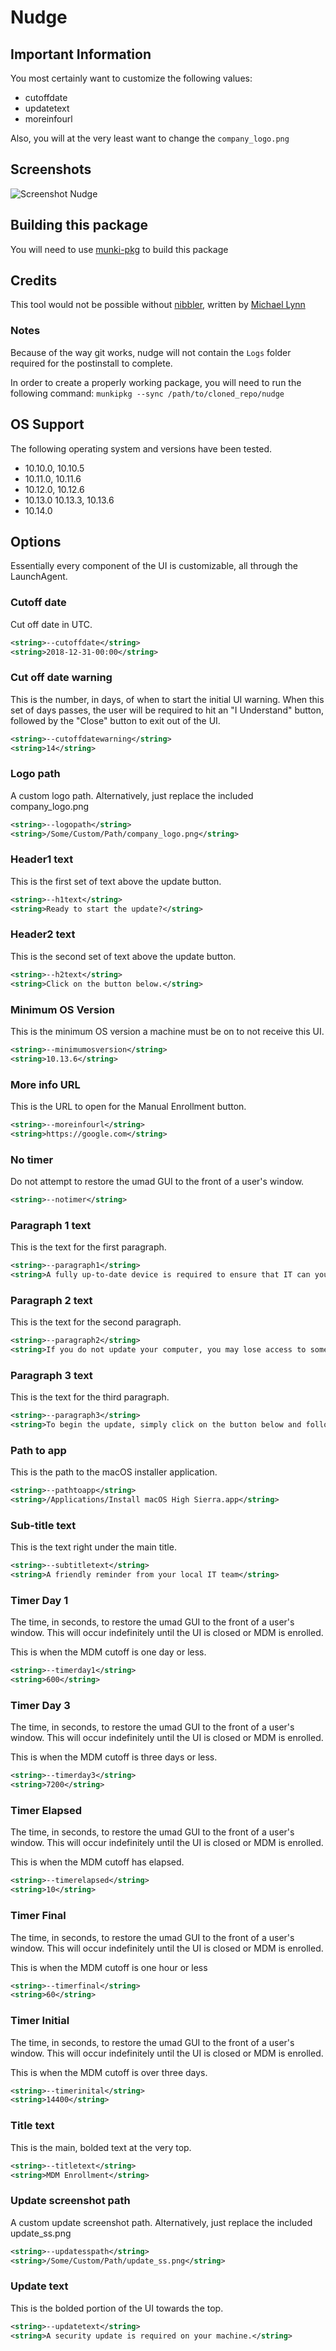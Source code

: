 # Nudge

## Important Information
You most certainly want to customize the following values:

- cutoffdate
- updatetext
- moreinfourl

Also, you will at the very least want to change the `company_logo.png`

## Screenshots
![Screenshot Nudge](/images/nudge_ss.png?raw=true)

## Building this package
You will need to use [munki-pkg](https://github.com/munki/munki-pkg) to build this package

## Credits
This tool would not be possible without [nibbler](https://github.com/pudquick/nibbler), written by [Michael Lynn](https://twitter.com/mikeymikey)

### Notes
Because of the way git works, nudge will not contain the `Logs` folder required for the postinstall to complete.

In order to create a properly working package, you will need to run the following command:
`munkipkg --sync /path/to/cloned_repo/nudge`

## OS Support
The following operating system and versions have been tested.
- 10.10.0, 10.10.5
- 10.11.0, 10.11.6
- 10.12.0, 10.12.6
- 10.13.0 10.13.3, 10.13.6
- 10.14.0

## Options
Essentially every component of the UI is customizable, all through the LaunchAgent.

### Cutoff date
Cut off date in UTC.
```xml
<string>--cutoffdate</string>
<string>2018-12-31-00:00</string>
```

### Cut off date warning
This is the number, in days, of when to start the initial UI warning. When this set of days passes, the user will be required to hit an "I Understand" button, followed by the "Close" button to exit out of the UI.
```xml
<string>--cutoffdatewarning</string>
<string>14</string>
```

### Logo path
A custom logo path. Alternatively, just replace the included company_logo.png
```xml
<string>--logopath</string>
<string>/Some/Custom/Path/company_logo.png</string>
```


### Header1 text
This is the first set of text above the update button.

```xml
<string>--h1text</string>
<string>Ready to start the update?</string>
```

### Header2 text
This is the second set of text above the update button.

```xml
<string>--h2text</string>
<string>Click on the button below.</string>
```

### Minimum OS Version
This is the minimum OS version a machine must be on to not receive this UI.
```xml
<string>--minimumosversion</string>
<string>10.13.6</string>
```

### More info URL
This is the URL to open for the Manual Enrollment button.
```xml
<string>--moreinfourl</string>
<string>https://google.com</string>
```

### No timer
Do not attempt to restore the umad GUI to the front of a user's window.

```xml
<string>--notimer</string>
```

### Paragraph 1 text
This is the text for the first paragraph.
```xml
<string>--paragraph1</string>
<string>A fully up-to-date device is required to ensure that IT can your accurately protect your computer.</string>
```

### Paragraph 2 text
This is the text for the second paragraph.
```xml
<string>--paragraph2</string>
<string>If you do not update your computer, you may lose access to some items necessary for your day-to-day tasks.</string>
```

### Paragraph 3 text
This is the text for the third paragraph.
```xml
<string>--paragraph3</string>
<string>To begin the update, simply click on the button below and follow the provided steps.</string>
```

### Path to app
This is the path to the macOS installer application.
```xml
<string>--pathtoapp</string>
<string>/Applications/Install macOS High Sierra.app</string>
```

### Sub-title text
This is the text right under the main title.
```xml
<string>--subtitletext</string>
<string>A friendly reminder from your local IT team</string>
```

### Timer Day 1
The time, in seconds, to restore the umad GUI to the front of a user's window. This will occur indefinitely until the UI is closed or MDM is enrolled.

This is when the MDM cutoff is one day or less.
```xml
<string>--timerday1</string>
<string>600</string>
```

### Timer Day 3
The time, in seconds, to restore the umad GUI to the front of a user's window. This will occur indefinitely until the UI is closed or MDM is enrolled.

This is when the MDM cutoff is three days or less.
```xml
<string>--timerday3</string>
<string>7200</string>
```

### Timer Elapsed
The time, in seconds, to restore the umad GUI to the front of a user's window. This will occur indefinitely until the UI is closed or MDM is enrolled.

This is when the MDM cutoff has elapsed.
```xml
<string>--timerelapsed</string>
<string>10</string>
```

### Timer Final
The time, in seconds, to restore the umad GUI to the front of a user's window. This will occur indefinitely until the UI is closed or MDM is enrolled.

This is when the MDM cutoff is one hour or less
```xml
<string>--timerfinal</string>
<string>60</string>
```

### Timer Initial
The time, in seconds, to restore the umad GUI to the front of a user's window. This will occur indefinitely until the UI is closed or MDM is enrolled.

This is when the MDM cutoff is over three days.
```xml
<string>--timerinital</string>
<string>14400</string>
```

### Title text
This is the main, bolded text at the very top.
```xml
<string>--titletext</string>
<string>MDM Enrollment</string>
```

### Update screenshot path
A custom update screenshot path. Alternatively, just replace the included update_ss.png
```xml
<string>--updatesspath</string>
<string>/Some/Custom/Path/update_ss.png</string>
```

### Update text
This is the bolded portion of the UI towards the top.
```xml
<string>--updatetext</string>
<string>A security update is required on your machine.</string>
```
